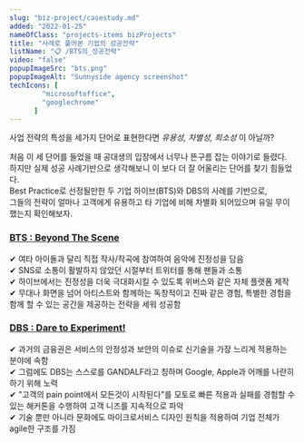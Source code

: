 ```yaml
---
slug: "biz-project/casestudy.md"
added: "2022-01-25"
nameOfClass: "projects-items bizProjects"
title: "사례로 풀어본 기업의 성공전략"
listName: "📋 /BTS의_성공전략"
video: "false"
popupImageSrc: "bts.png"
popupImageAlt: "Sunnyside agency screenshot"
techIcons: [
        "microsoftoffice",
        "googlechrome"
      ]
---
```


사업 전략의 특성을 세가지 단어로 표현한다면
_유용성, 차별성, 희소성_
이 아닐까?  
  
처음 이 세 단어를 들었을 때 공대생의 입장에서 너무나 뜬구름 잡는 이야기로 들렸다.
하지만 실제 성공 사례기반으로 생각해보니 이 보다 더 잘 어울리는 단어를 찾기 힘들었다.  
Best Practice로 선정될만한 두 기업 하이브(BTS)와 DBS의 사례를 기반으로,  
그들의 전략이 얼마나 고객에게 유용하고 타 기업에 비해 차별화 되어있으며 유일 무이했는지 확인해보자.  
  
### [BTS : Beyond The Scene](https://drive.google.com/file/d/1XThN730fuh6zo9qMscAWHxdbbvf31Aoa/view?usp=sharing  "클릭하여 상세 문서를 다운받을 수 있습니다.")   
✔︎ 여타 아이돌과 달리 직접 작사/작곡에 참여하여 음악에 진정성을 담음  
✔︎ SNS로 소통이 활발하지 않았던 시절부터 트위터를 통해 팬들과 소통    
✔︎ 하이브에서는 진정성을 더욱 극대화시킬 수 있도록 위버스와 같은 자체 플랫폼 제작  
✔︎ 무대나 화면을 넘어 아티스트와 함께하는 독창적이고 진짜 같은 경험, 특별한 경험을 함께 할 수 있는 공간을 제공하는 전략을 세워 성공함  

### [DBS : Dare to Experiment!](https://drive.google.com/file/d/1p0YUw0_f0darOzwLUyeTyKHvTK8vlIAb/view?usp=sharing  "클릭하여 상세 문서를 다운받을 수 있습니다.")  
✔︎ 과거의 금융권은 서비스의 안정성과 보안의 이슈로 신기술을 가장 느리게 적용하는 분야에 속함  
✔︎ 그럼에도 DBS는 스스로를 GANDALF라고 칭하며 Google, Apple과 어깨를 나란히 하기 위해 노력  
✔︎ "고객의 pain point에서 모든것이 시작된다"를 모토로 빠른 적용과 실패를 경험할 수 있는 해커톤을 수행하여 고객 니즈를 지속적으로 파악   
✔︎ 기술 뿐만 아니라 문화에도 마이크로서비스 디자인 원칙을 적용하여 기업 전체가 agile한 구조를 가짐  
    
